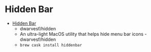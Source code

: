 # Hidden Bar
- [Hidden Bar](https://github.com/dwarvesf/hidden/)
  -  dwarvesf/hidden
  - An ultra-light MacOS utility that helps hide menu bar icons - dwarvesf/hidden
  - `brew cask install hiddenbar`
